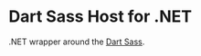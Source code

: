 Dart Sass Host for .NET
=======================

.NET wrapper around the [Dart Sass](https://github.com/sass/dart-sass).
